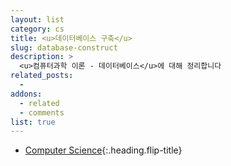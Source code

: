 ```yaml
---
layout: list
category: cs
title: <u>데이터베이스 구축</u>
slug: database-construct
description: >
  <u>컴퓨터과학 이론 - 데이터베이스</u>에 대해 정리합니다
related_posts:
  -
addons:
  - related
  - comments
list: true
---
```


* [Computer Science]{:.heading.flip-title}

[Computer Science]: /cs/
